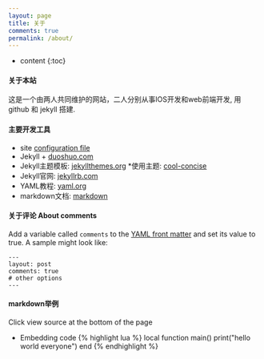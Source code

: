 ```yaml
---
layout: page
title: 关于
comments: true
permalink: /about/
---
```


* content
{:toc}

#### 关于本站
这是一个由两人共同维护的网站，二人分别从事IOS开发和web前端开发, 用 github 和 jekyll 搭建. 

#### 主要开发工具
* site [configuration file](https://github.com/LiXizhi/lixizhi.github.io/blob/master/_config.yml)
* Jekyll + [duoshuo.com](http://duoshuo.com/)
* Jekyll主题模板: [jekyllthemes.org](http://jekyllthemes.org)
   *使用主题: [cool-concise](http://jekyllthemes.org/themes/cool-concise-high-end/)
* Jekyll官网: [jekyllrb.com](http://jekyllrb.com)
* YAML教程: [yaml.org](http://www.ruanyifeng.com/blog/2016/07/yaml.html?f=tt)
* markdown文档: [markdown](http://www.jianshu.com/p/1e402922ee32/)

#### 关于评论 About comments
Add a variable called `comments` to the [YAML front matter](http://jekyllrb.com/docs/frontmatter/) and set its value to true. A sample might look like:

    ---
    layout: post
    comments: true
    # other options
    ---

#### markdown举例
Click view source at the bottom of the page

* Embedding code
{% highlight lua %}
local function main()
	print("hello world everyone")
end
{% endhighlight %}




